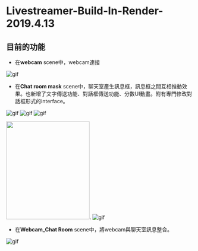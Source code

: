 Livestreamer-Build-In-Render-2019.4.13
=
目前的功能
-
- 在**webcam** scene中，webcam連接

![gif](https://i.imgur.com/M56fzfU.gif)
- 在**Chat room mask** scene中，聊天室產生訊息框，訊息框之間互相推動效果。也新增了文字傳送功能、對話框傳送功能、分數UI動畫。附有專門修改對話框形式的interface。
  
![gif](https://i.imgur.com/DXP0q3M.gif)
![gif](https://i.imgur.com/VNIDwpG.gif)
![gif](https://s3.gifyu.com/images/16220118259822905bd43b766dc2f.gif)

<img src="https://s3.gifyu.com/images/1622125499651.gif" width="224" height="264"/>.
![gif](https://s3.gifyu.com/images/chatRoomTool68a6d5f50b4895df.gif)

- 在**Webcam_Chat Room** scene中，將webcam與聊天室訊息整合。

![gif](https://s3.gifyu.com/images/1622010911910_2.gif)


